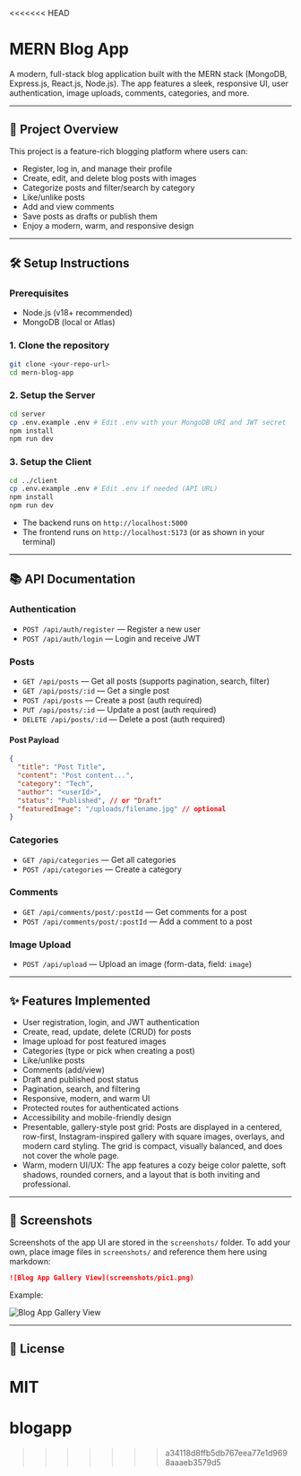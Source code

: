 <<<<<<< HEAD
# MERN Blog App

A modern, full-stack blog application built with the MERN stack (MongoDB, Express.js, React.js, Node.js). The app features a sleek, responsive UI, user authentication, image uploads, comments, categories, and more.

---

## 🚀 Project Overview

This project is a feature-rich blogging platform where users can:
- Register, log in, and manage their profile
- Create, edit, and delete blog posts with images
- Categorize posts and filter/search by category
- Like/unlike posts
- Add and view comments
- Save posts as drafts or publish them
- Enjoy a modern, warm, and responsive design

---

## 🛠️ Setup Instructions

### **Prerequisites**
- Node.js (v18+ recommended)
- MongoDB (local or Atlas)

### **1. Clone the repository**
```sh
git clone <your-repo-url>
cd mern-blog-app
```

### **2. Setup the Server**
```sh
cd server
cp .env.example .env # Edit .env with your MongoDB URI and JWT secret
npm install
npm run dev
```

### **3. Setup the Client**
```sh
cd ../client
cp .env.example .env # Edit .env if needed (API URL)
npm install
npm run dev
```

- The backend runs on `http://localhost:5000`
- The frontend runs on `http://localhost:5173` (or as shown in your terminal)

---

## 📚 API Documentation

### **Authentication**
- `POST /api/auth/register` — Register a new user
- `POST /api/auth/login` — Login and receive JWT

### **Posts**
- `GET /api/posts` — Get all posts (supports pagination, search, filter)
- `GET /api/posts/:id` — Get a single post
- `POST /api/posts` — Create a post (auth required)
- `PUT /api/posts/:id` — Update a post (auth required)
- `DELETE /api/posts/:id` — Delete a post (auth required)

#### **Post Payload**
```json
{
  "title": "Post Title",
  "content": "Post content...",
  "category": "Tech",
  "author": "<userId>",
  "status": "Published", // or "Draft"
  "featuredImage": "/uploads/filename.jpg" // optional
}
```

### **Categories**
- `GET /api/categories` — Get all categories
- `POST /api/categories` — Create a category

### **Comments**
- `GET /api/comments/post/:postId` — Get comments for a post
- `POST /api/comments/post/:postId` — Add a comment to a post

### **Image Upload**
- `POST /api/upload` — Upload an image (form-data, field: `image`)

---

## ✨ Features Implemented
- User registration, login, and JWT authentication
- Create, read, update, delete (CRUD) for posts
- Image upload for post featured images
- Categories (type or pick when creating a post)
- Like/unlike posts
- Comments (add/view)
- Draft and published post status
- Pagination, search, and filtering
- Responsive, modern, and warm UI
- Protected routes for authenticated actions
- Accessibility and mobile-friendly design
- Presentable, gallery-style post grid: Posts are displayed in a centered, row-first, Instagram-inspired gallery with square images, overlays, and modern card styling. The grid is compact, visually balanced, and does not cover the whole page.
- Warm, modern UI/UX: The app features a cozy beige color palette, soft shadows, rounded corners, and a layout that is both inviting and professional.

---

## 📸 Screenshots

Screenshots of the app UI are stored in the `screenshots/` folder. To add your own, place image files in `screenshots/` and reference them here using markdown:

```markdown
![Blog App Gallery View](screenshots/pic1.png)
```

Example:

![Blog App Gallery View](screenshots/gallery-view.png)

---

## 📝 License
MIT 
=======
# blogapp
>>>>>>> a34118d8ffb5db767eea77e1d9698aaaeb3579d5
